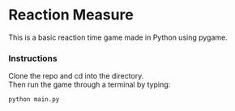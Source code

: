 # Reaction Measure 

This is a basic reaction time game made in Python using pygame.


### Instructions  
Clone the repo and cd into the directory.  
Then run the game through a terminal by typing:
```cmd
python main.py
```
